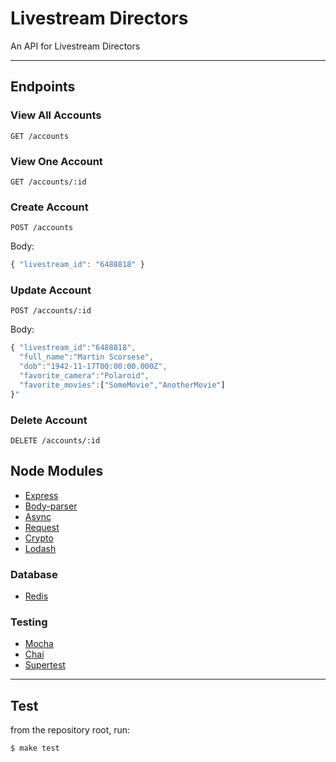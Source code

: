 Livestream Directors
=========
An API for Livestream Directors
_____ 
Endpoints
--------
### View All Accounts

```
GET /accounts
```

### View One Account
```
GET /accounts/:id
```

### Create Account
```
POST /accounts
```

Body:
```js
{ "livestream_id": "6488818" }
```

### Update Account
```
POST /accounts/:id
```

Body:
```js
{ "livestream_id":"6488818",
  "full_name":"Martin Scorsese",
  "dob":"1942-11-17T00:00:00.000Z",
  "favorite_camera":"Polaroid",
  "favorite_movies":["SomeMovie","AnotherMovie"]
}"
```

### Delete Account
```
DELETE /accounts/:id
```


## Node Modules

* [Express]
* [Body-parser]
* [Async]
* [Request]
* [Crypto]
* [Lodash]
### Database
* [Redis]
### Testing
* [Mocha]
* [Chai]
* [Supertest]

___________________

Test
----
from the repository root, run:
```sh
$ make test
```

[Express]:https://github.com/visionmedia/express
[Body-parser]:https://github.com/expressjs/body-parser
[Async]:https://github.com/caolan/async
[Request]:https://github.com/mikeal/request
[Crypto]:https://github.com/Gozala/crypto
[Lodash]:https://github.com/lodash/lodash
[Redis]:https://github.com/mranney/node_redis
[Mocha]:https://github.com/visionmedia/mocha
[Chai]:https://github.com/chaijs/chai
[Supertest]:https://github.com/visionmedia/supertest
